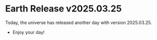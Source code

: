 # Earth Release v2025.03.25
Today, the universe has released another day with version 2025.03.25.
- Enjoy your day!
